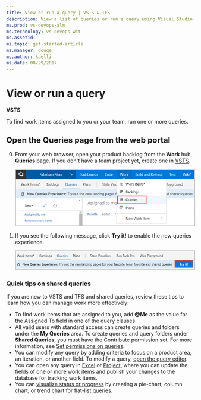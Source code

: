 ```yaml
---
title: View or run a query | VSTS & TFS
description: View a list of queries or run a query using Visual Studio Team Services (VSTS) and Team Foundation Server (TFS)
ms.prod: vs-devops-alm
ms.technology: vs-devops-wit
ms.assetid:  
ms.topic: get-started-article
ms.manager: douge
ms.author: kaelli
ms.date: 08/29/2017  
---
```



# View or run a query   

<b>VSTS</b> 

To find work items assigned to you or your team, run one or more queries.  

## Open the Queries page from the web portal

0. From your web browser, open your product backlog from the **Work** hub, **Queries** page. If you don't have a team project yet, create one in [VSTS](../../user-guide/sign-up-invite-teammates.md).   
 
	<img src="_img/view-run-queries/open-hub-page.png" alt="Web portal, choose Work hub, Queries" style="border: 2px solid #C3C3C3;" /> 

0. If you see the following message, click **Try it!** to enable the new queries experience.   
 
	<img src="_img/view-run-queries/try-new-queries-experience.png" alt="Web portal, choose Work hub, Queries" style="border: 2px solid #C3C3C3;" /> 


 


### Quick tips on shared queries

If you are new to VSTS and TFS and shared queries, review these tips to learn how you can manage work more effectively:

-   To find work items that are assigned to you, add **@Me** as the value for the Assigned To field in one of the query clauses.  
-   All valid users with standard access can create queries and folders under the **My Queries** area. To create queries and query folders under **Shared Queries**, you must have the Contribute permission set. For more information, see [Set permissions on queries](../track/set-query-permissions.md).
-   You can modify any query by adding criteria to focus on a product area, an iteration, or another field. To modify a query, [open the query editor](../track/using-queries.md).   
-   You can open any query in [Excel](../backlogs/office/bulk-add-modify-work-items-excel.md) or [Project](../backlogs/office/create-your-backlog-tasks-using-project.md), where you can update the fields of one or more work items and publish your changes to the database for tracking work items.  
-   You can [visualize status or progress](../../report/charts.md) by creating a pie-chart, column chart, or trend chart for flat-list queries. 

